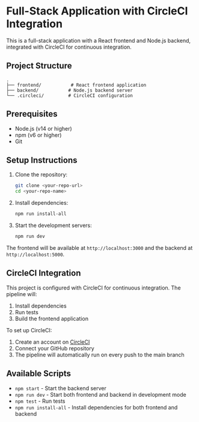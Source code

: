 # Full-Stack Application with CircleCI Integration

This is a full-stack application with a React frontend and Node.js backend, integrated with CircleCI for continuous integration.

## Project Structure

```
.
├── frontend/           # React frontend application
├── backend/           # Node.js backend server
└── .circleci/         # CircleCI configuration
```

## Prerequisites

- Node.js (v14 or higher)
- npm (v6 or higher)
- Git

## Setup Instructions

1. Clone the repository:
   ```bash
   git clone <your-repo-url>
   cd <your-repo-name>
   ```

2. Install dependencies:
   ```bash
   npm run install-all
   ```

3. Start the development servers:
   ```bash
   npm run dev
   ```

The frontend will be available at `http://localhost:3000` and the backend at `http://localhost:5000`.

## CircleCI Integration

This project is configured with CircleCI for continuous integration. The pipeline will:
1. Install dependencies
2. Run tests
3. Build the frontend application

To set up CircleCI:
1. Create an account on [CircleCI](https://circleci.com)
2. Connect your GitHub repository
3. The pipeline will automatically run on every push to the main branch

## Available Scripts

- `npm start` - Start the backend server
- `npm run dev` - Start both frontend and backend in development mode
- `npm test` - Run tests
- `npm run install-all` - Install dependencies for both frontend and backend 